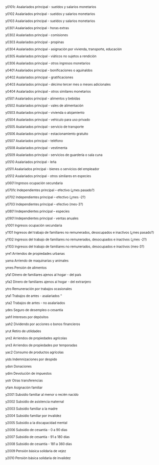 <font size="0.5">

y0101c                   Asalariados principal - sueldos y salarios monetarios	                          


y0102                     Asalariados principal - sueldos y salarios monetarios	                          


y0103                     Asalariados principal - sueldos y salarios monetarios	                          


y0301                     Asalariados principal - horas extras	                                          


y0302                     Asalariados principal - comisiones	                                          


y0303                     Asalariados principal - propinas	                                              


y0304                     Asalariados principal - asignación por vivienda, transporte, educación	                                                                                                          


y0305                     Asalariados principal - viáticos no sujetos a rendición	                      


y0306                     Asalariados principal - otros ingresos monetarios	                              


y0401                     Asalariados principal - bonificaciones o aguinaldos	                          


y0402                     Asalariados principal - gratificaciones	                                      


y0403                     Asalariados principal - décimo tercer mes o meses adicionales	               


y0404                     Asalariados principal - otros similares monetarios	                          


y0501                     Asalariados principal - alimentos y bebidas	                                  


y0502                     Asalariados principal - vales de alimentación	                                  


y0503                     Asalariados principal - vivienda o alojamiento	                                                                                  

y0504                     Asalariados principal - vehículo para uso privado	                              


y0505                     Asalariados principal - servicio de transporte	                              


y0506                     Asalariados principal - estacionamiento gratuito	                              


y0507                     Asalariados principal - teléfono	                                              


y0508                     Asalariados principal - vestimenta	                                          


y0509                     Asalariados principal - servicios de guardería o sala cuna	                 


y0510                     Asalariados principal - leña	                                                  


y0511                     Asalariados principal - bienes o servicios del empleador	                      


y0512                     Asalariados principal - otros similares en especies	                          


y0601                     Ingresos ocupación secundaria	                                                  


y0701c                   Independientes principal – efectivo (¿mes pasado?)	                              


y0702                     Independientes principal – efectivo (¿mes -2?)	                              


y0703                     Independientes principal – efectivo (mes-3?)	                                  

y0801                     Independientes principal – especies	                                          


y0901                     Independientes principal - ventas anuales	                                      


y1001                     Ingresos ocupación secundaria	                                                  


y1101                     Ingresos del trabajo de familiares no remunerados, desocupados e inactivos (¿mes pasado?)	                                                                                                            


y1102                     Ingresos del trabajo de familiares no remunerados, desocupados e inactivos (¿mes -2?)	                                                                                                          


y1103                     Ingresos del trabajo de familiares no remunerados, desocupados e inactivos (mes-3?)	                                                                                                          


yre1                       Arriendos de propiedades urbanas	                                              


yama                      Arriendo de maquinarias y animales	                                          


ymes                      Pensión de alimentos	                                                          


yfa1                        Dinero de familiares ajenos al hogar - del país	                              


yfa2                        Dinero de familiares ajenos al hogar - del extranjero	                      


ytro                        Remuneración por trabajos ocasionales	                                      


yta1                        Trabajos de antes - asalariados	 "

yta2                        Trabajos de antes - no asalariados	                                          


ydes                       Seguro de desempleo o cesantía	                                              


yah1                       Intereses por depósitos	                                                      


yah2                       Dividendo por acciones o bonos financieros	                                  


yrut                        Retiro de utilidades	                                                      


yre2                       Arriendos de propiedades agrícolas	                                          


yre3                       Arriendos de propiedades por temporadas	                                      


yac2                       Consumo de productos agrícolas	                                              


yids                        Indemnizaciones por despido	                                                  


ydon                       Donaciones	                                                                  


ydim                       Devolución de impuestos	                                                      


yotr                        Otras transferencias	                                                      


yfam                       Asignación familiar	                                                          


y2001                     Subsidio familiar al menor o recién nacido	                                  


y2002                     Subsidio de asistencia maternal	                                              


y2003                     Subsidio familiar a la madre	                                                  


y2004                     Subsidio familiar por invalidez	                                              


y2005                     Subsidio a la discapacidad mental	                                              


y2006                     Subsidio de cesantía - 0 a 90 días	                                          


y2007                     Subsidio de cesantía - 91 a 180 días	                                          


y2008                     Subsidio de cesantía - 181 a 360 días	                                          


y2009                     Pensión básica solidaria de vejez	                                              


y2010                     Pensión básica solidaria de invalidez	                                          

</font>
